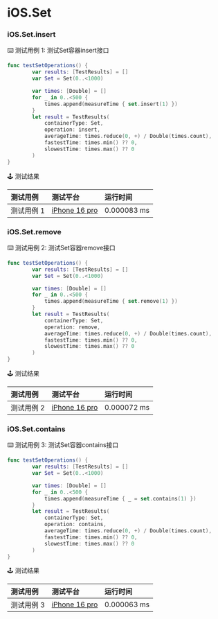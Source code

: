 # iOS.Set
### iOS.Set.insert

:keyboard: 测试用例 1: 测试Set容器insert接口

```swift
func testSetOperations() {
        var results: [TestResults] = []
        var Set = Set(0..<1000)

        var times: [Double] = []
        for _ in 0..<500 {
            times.append(measureTime { set.insert(1) })
        }
        let result = TestResults(
            containerType: Set,
            operation: insert,
            averageTime: times.reduce(0, +) / Double(times.count),
            fastestTime: times.min() ?? 0,
            slowestTime: times.max() ?? 0
        )
}
```

:joystick: 测试结果

| 测试用例   | 测试平台           | 运行时间        |
|:-------|:---------------|:------------|
| 测试用例 1 | [iPhone 16 pro] | 0.000083 ms |


### iOS.Set.remove

:keyboard: 测试用例 2: 测试Set容器remove接口 

```swift
func testSetOperations() {
        var results: [TestResults] = []
        var Set = Set(0..<1000)

        var times: [Double] = []
        for _ in 0..<500 {
            times.append(measureTime { set.remove(1) })
        }
        let result = TestResults(
            containerType: Set,
            operation: remove,
            averageTime: times.reduce(0, +) / Double(times.count),
            fastestTime: times.min() ?? 0,
            slowestTime: times.max() ?? 0
        )
}
```
:joystick: 测试结果

| 测试用例   | 测试平台           | 运行时间        |
|:-------|:---------------|:------------|
| 测试用例 2 | [iPhone 16 pro] | 0.000072 ms |

### iOS.Set.contains

:keyboard: 测试用例 3: 测试Set容器contains接口 

```swift
func testSetOperations() {
        var results: [TestResults] = []
        var Set = Set(0..<1000)

        var times: [Double] = []
        for _ in 0..<500 {
            times.append(measureTime { _ = set.contains(1) })
        }
        let result = TestResults(
            containerType: Set,
            operation: contains,
            averageTime: times.reduce(0, +) / Double(times.count),
            fastestTime: times.min() ?? 0,
            slowestTime: times.max() ?? 0
        )
}
```
:joystick: 测试结果

| 测试用例   | 测试平台           | 运行时间        |
|:-------|:---------------|:------------|
| 测试用例 3 | [iPhone 16 pro] | 0.000063 ms |


[iPhone 16 pro]: ../../../device/#iPhone-16-pro
